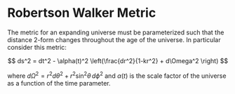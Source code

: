 # Robertson Walker Metric

The metric for an expanding universe must be parameterized such that the distance 2-form changes throughout the age of the universe. In particular consider this metric:

$$
ds^2 = dt^2 - \alpha(t)^2 \left(\frac{dr^2}{1-kr^2} + d\Omega^2 \right)
$$

where $d\Omega^2 = r^2 d\theta^2 + r^2 \sin^2{\theta}\,d\phi^2$ and $\alpha(t)$ is the scale factor of the universe as a function of the time parameter.
